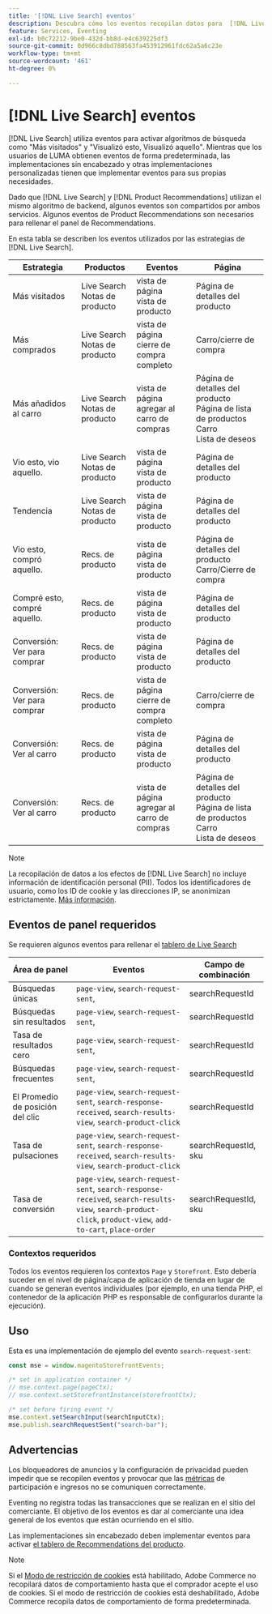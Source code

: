 ```yaml
---
title: '[!DNL Live Search] eventos'
description: Descubra cómo los eventos recopilan datos para  [!DNL Live Search].
feature: Services, Eventing
exl-id: b0c72212-9be0-432d-bb8d-e4c639225df3
source-git-commit: 0d966c8dbd788563fa453912961fdc62a5a6c23e
workflow-type: tm+mt
source-wordcount: '461'
ht-degree: 0%

---
```


# [!DNL Live Search] eventos

[!DNL Live Search] utiliza eventos para activar algoritmos de búsqueda como &quot;Más visitados&quot; y &quot;Visualizó esto, Visualizó aquello&quot;. Mientras que los usuarios de LUMA obtienen eventos de forma predeterminada, las implementaciones sin encabezado y otras implementaciones personalizadas tienen que implementar eventos para sus propias necesidades.

Dado que [!DNL Live Search] y [!DNL Product Recommendations] utilizan el mismo algoritmo de backend, algunos eventos son compartidos por ambos servicios. Algunos eventos de Product Recommendations son necesarios para rellenar el panel de Recommendations.

En esta tabla se describen los eventos utilizados por las estrategias de [!DNL Live Search].

| Estrategia | Productos | Eventos | Página |
| --- | --- | --- | ---|
| Más visitados | Live Search<br>Notas de producto | vista de página<br>vista de producto | Página de detalles del producto |
| Más comprados | Live Search<br>Notas de producto | vista de página<br>cierre de compra completo | Carro/cierre de compra |
| Más añadidos al carro | Live Search<br>Notas de producto | vista de página<br>agregar al carro de compras | Página de detalles del producto<br>Página de lista de productos<br>Carro<br>Lista de deseos |
| Vio esto, vio aquello. | Live Search<br>Notas de producto | vista de página<br>vista de producto | Página de detalles del producto |
| Tendencia | Live Search<br>Notas de producto | vista de página<br>vista de producto | Página de detalles del producto |
| Vio esto, compró aquello. | Recs. de producto | vista de página<br>vista de producto | Página de detalles del producto<br>Carro/Cierre de compra |
| Compré esto, compré aquello. | Recs. de producto | vista de página<br>vista de producto | Página de detalles del producto |
| Conversión: Ver para comprar | Recs. de producto | vista de página<br>vista de producto | Página de detalles del producto |
| Conversión: Ver para comprar | Recs. de producto | vista de página<br>cierre de compra completo | Carro/cierre de compra |
| Conversión: Ver al carro | Recs. de producto | vista de página<br>vista de producto | Página de detalles del producto |
| Conversión: Ver al carro | Recs. de producto | vista de página<br>agregar al carro de compras | Página de detalles del producto<br>Página de lista de productos<br>Carro<br>Lista de deseos |

>[!NOTE]
>
>La recopilación de datos a los efectos de [!DNL Live Search] no incluye información de identificación personal (PII). Todos los identificadores de usuario, como los ID de cookie y las direcciones IP, se anonimizan estrictamente. [Más información](https://www.adobe.com/privacy/experience-cloud.html).

## Eventos de panel requeridos

Se requieren algunos eventos para rellenar el [tablero de Live Search](performance.md)

| Área de panel | Eventos | Campo de combinación |
| ------------------- | ------------- | ---------- |
| Búsquedas únicas | `page-view`, `search-request-sent`, | searchRequestId |
| Búsquedas sin resultados | `page-view`, `search-request-sent`, | searchRequestId |
| Tasa de resultados cero | `page-view`, `search-request-sent`, | searchRequestId |
| Búsquedas frecuentes | `page-view`, `search-request-sent`, | searchRequestId |
| El Promedio de posición del clic | `page-view`, `search-request-sent`, `search-response-received`, `search-results-view`, `search-product-click` | searchRequestId |
| Tasa de pulsaciones | `page-view`, `search-request-sent`, `search-response-received`, `search-results-view`, `search-product-click` | searchRequestId, sku |
| Tasa de conversión | `page-view`, `search-request-sent`, `search-response-received`, `search-results-view`, `search-product-click`, `product-view`, `add-to-cart`, `place-order` | searchRequestId, sku |

### Contextos requeridos

Todos los eventos requieren los contextos `Page` y `Storefront`. Esto debería suceder en el nivel de página/capa de aplicación de tienda en lugar de cuando se generan eventos individuales (por ejemplo, en una tienda PHP, el contenedor de la aplicación PHP es responsable de configurarlos durante la ejecución).

## Uso

Esta es una implementación de ejemplo del evento `search-request-sent`:

```javascript
const mse = window.magentoStorefrontEvents;

/* set in application container */
// mse.context.page(pageCtx);
// mse.context.setStorefrontInstance(storefrontCtx);

/* set before firing event */
mse.context.setSearchInput(searchInputCtx);
mse.publish.searchRequestSent("search-bar");
```

## Advertencias

Los bloqueadores de anuncios y la configuración de privacidad pueden impedir que se recopilen eventos y provocar que las [métricas](workspace.md) de participación e ingresos no se comuniquen correctamente.

Eventing no registra todas las transacciones que se realizan en el sitio del comerciante. El objetivo de los eventos es dar al comerciante una idea general de los eventos que están ocurriendo en el sitio.

Las implementaciones sin encabezado deben implementar eventos para activar [el tablero de Recommendations del producto](../product-recommendations/events.md).

>[!NOTE]
>
>Si el [Modo de restricción de cookies](https://experienceleague.adobe.com/docs/commerce-admin/start/compliance/privacy/compliance-cookie-law.html) está habilitado, Adobe Commerce no recopilará datos de comportamiento hasta que el comprador acepte el uso de cookies. Si el modo de restricción de cookies está deshabilitado, Adobe Commerce recopila datos de comportamiento de forma predeterminada.
